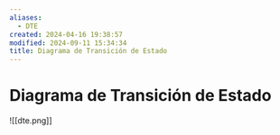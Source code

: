 ```yaml
---
aliases:
  - DTE
created: 2024-04-16 19:38:57
modified: 2024-09-11 15:34:34
title: Diagrama de Transición de Estado
---
```


# Diagrama de Transición de Estado

![[dte.png]]
